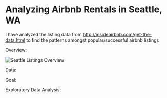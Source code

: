 # Analyzing Airbnb Rentals in Seattle, WA

I have analyzed the listing data from http://insideairbnb.com/get-the-data.html to find the patterns amongst popular/successful airbnb listings

Overview:

![Seattle Listings Overview](https://user-images.githubusercontent.com/79812486/121740651-407f3500-cab2-11eb-88b4-43bc570f10ed.png)


Data:

Goal:

Exploratory Data Analysis:
